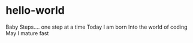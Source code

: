# hello-world
Baby Steps.... one step at a time 
Today I am born
Into the world of coding
May I mature fast 
